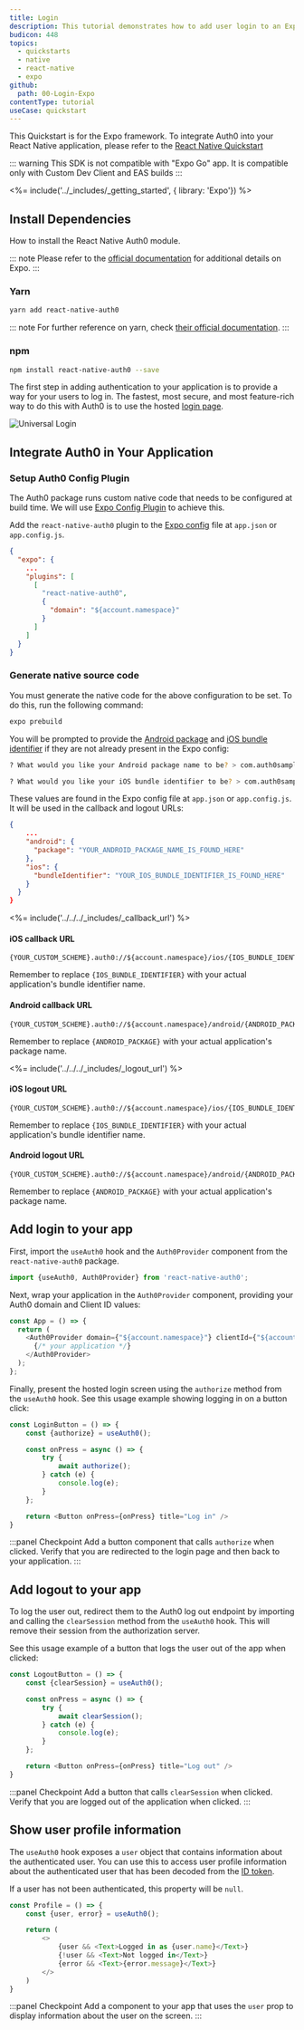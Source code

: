 ```yaml
---
title: Login
description: This tutorial demonstrates how to add user login to an Expo application using Auth0.
budicon: 448
topics:
  - quickstarts
  - native
  - react-native
  - expo
github:
  path: 00-Login-Expo
contentType: tutorial
useCase: quickstart
---
```


<!-- markdownlint-disable MD002 MD012 MD041 -->
This Quickstart is for the Expo framework. To integrate Auth0 into your React Native application, please refer to the [React Native Quickstart](https://auth0.com/docs/quickstart/native/react-native/interactive)

::: warning
This SDK is not compatible with "Expo Go" app. It is compatible only with Custom Dev Client and EAS builds
:::

<%= include('../_includes/_getting_started', { library: 'Expo'}) %>

## Install Dependencies

How to install the React Native Auth0 module.

::: note
Please refer to the [official documentation](https://docs.expo.dev/) for additional details on Expo.
:::

### Yarn

```bash
yarn add react-native-auth0
```

::: note
For further reference on yarn, check [their official documentation](https://yarnpkg.com/en/docs).
:::

### npm

```bash
npm install react-native-auth0 --save
```

The first step in adding authentication to your application is to provide a way for your users to log in. The fastest, most secure, and most feature-rich way to do this with Auth0 is to use the hosted [login page](/hosted-pages/login).

<div class="phone-mockup"><img src="/media/articles/native-platforms/ios-swift/login-ios.png" alt="Universal Login"></div>

## Integrate Auth0 in Your Application

### Setup Auth0 Config Plugin

The Auth0 package runs custom native code that needs to be configured at build time. We will use [Expo Config Plugin](https://docs.expo.dev/guides/config-plugins/) to achieve this.

Add the `react-native-auth0` plugin to the [Expo config](https://docs.expo.dev/workflow/configuration/) file at `app.json` or `app.config.js`.

```json
{
  "expo": {
    ...
    "plugins": [
      [
        "react-native-auth0",
        {
          "domain": "${account.namespace}"
        }
      ]
    ]
  }
}
```

### Generate native source code

You must generate the native code for the above configuration to be set. To do this, run the following command:

```bash
expo prebuild
```

You will be prompted to provide the [Android package](https://github.com/expo/fyi/blob/main/android-package.md) and [iOS bundle identifier](https://github.com/expo/fyi/blob/main/bundle-identifier.md) if they are not already present in the Expo config:

```bash
? What would you like your Android package name to be? > com.auth0samples

? What would you like your iOS bundle identifier to be? > com.auth0samples
```

These values are found in the Expo config file at `app.json` or `app.config.js`. It will be used in the callback and logout URLs:

```json
{
    ...
    "android": {
      "package": "YOUR_ANDROID_PACKAGE_NAME_IS_FOUND_HERE"
    },
    "ios": {
      "bundleIdentifier": "YOUR_IOS_BUNDLE_IDENTIFIER_IS_FOUND_HERE"
    }
  }
}
```

<%= include('../../../_includes/_callback_url') %>

#### iOS callback URL

```text
{YOUR_CUSTOM_SCHEME}.auth0://${account.namespace}/ios/{IOS_BUNDLE_IDENTIFIER}/callback
```

Remember to replace `{IOS_BUNDLE_IDENTIFIER}` with your actual application's bundle identifier name.

#### Android callback URL

```text
{YOUR_CUSTOM_SCHEME}.auth0://${account.namespace}/android/{ANDROID_PACKAGE}/callback
```

Remember to replace `{ANDROID_PACKAGE}` with your actual application's package name.

<%= include('../../../_includes/_logout_url') %>

#### iOS logout URL

```text
{YOUR_CUSTOM_SCHEME}.auth0://${account.namespace}/ios/{IOS_BUNDLE_IDENTIFIER}/callback
```

Remember to replace `{IOS_BUNDLE_IDENTIFIER}` with your actual application's bundle identifier name.

#### Android logout URL

```text
{YOUR_CUSTOM_SCHEME}.auth0://${account.namespace}/android/{ANDROID_PACKAGE}/callback
```

Remember to replace `{ANDROID_PACKAGE}` with your actual application's package name.

## Add login to your app

First, import the `useAuth0` hook and the `Auth0Provider` component from the `react-native-auth0` package.

```js
import {useAuth0, Auth0Provider} from 'react-native-auth0';
```

Next, wrap your application in the `Auth0Provider` component, providing your Auth0 domain and Client ID values:

```js
const App = () => {
  return (
    <Auth0Provider domain={"${account.namespace}"} clientId={"${account.clientId}"}>
      {/* your application */}
    </Auth0Provider>
  );
};
```

Finally, present the hosted login screen using the `authorize` method from the `useAuth0` hook. See this usage example showing logging in on a button click:

```js
const LoginButton = () => {
    const {authorize} = useAuth0();

    const onPress = async () => {
        try {
            await authorize();
        } catch (e) {
            console.log(e);
        }
    };

    return <Button onPress={onPress} title="Log in" />
}
```

:::panel Checkpoint
Add a button component that calls `authorize` when clicked. Verify that you are redirected to the login page and then back to your application.
:::

## Add logout to your app

To log the user out, redirect them to the Auth0 log out endpoint by importing and calling the `clearSession` method from the `useAuth0` hook. This will remove their session from the authorization server.

See this usage example of a button that logs the user out of the app when clicked:

```js
const LogoutButton = () => {
    const {clearSession} = useAuth0();

    const onPress = async () => {
        try {
            await clearSession();
        } catch (e) {
            console.log(e);
        }
    };

    return <Button onPress={onPress} title="Log out" />
}
```

:::panel Checkpoint
Add a button that calls `clearSession` when clicked. Verify that you are logged out of the application when clicked.
:::

## Show user profile information

The `useAuth0` hook exposes a `user` object that contains information about the authenticated user. You can use this to access user profile information about the authenticated user that has been decoded from the [ID token](https://auth0.com/docs/secure/tokens/id-tokens).

If a user has not been authenticated, this property will be `null`.

```js
const Profile = () => {
    const {user, error} = useAuth0();

    return (
        <>
            {user && <Text>Logged in as {user.name}</Text>}
            {!user && <Text>Not logged in</Text>}
            {error && <Text>{error.message}</Text>}
        </>
    )
}
```

:::panel Checkpoint
Add a component to your app that uses the `user` prop to display information about the user on the screen.
:::